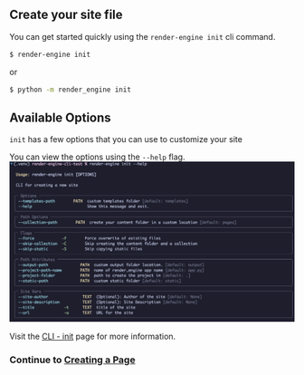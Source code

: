 ## Create your site file

You can get started quickly using the `render-engine init` cli command.

```bash
$ render-engine init
```

or

```bash
$ python -m render_engine init
```

## Available Options

`init` has a few options that you can use to customize your site

You can view the options using the `--help` flag.
![render-engine init --help](../assets/render-engine-init-help.png)

Visit the [CLI - init](../cli/init.md) page for more information.

### Continue to [Creating a Page](../creating-a-page/)